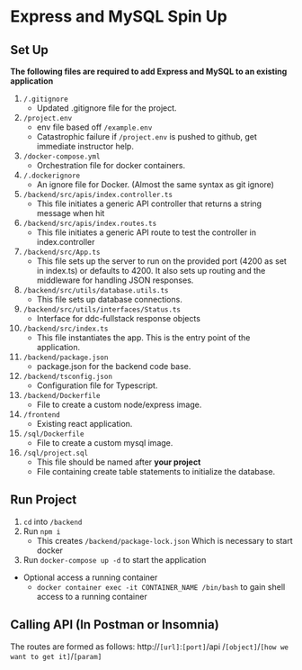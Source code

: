 # Express and MySQL Spin Up
## Set Up
**The following files are required to add Express and MySQL to an existing application**
1. `/.gitignore`
    * Updated .gitignore file for the project. 
2. `/project.env`
    * env file based off `/example.env`
    * Catastrophic failure if `/project.env` is pushed to github, get immediate instructor help.
3. `/docker-compose.yml`
    * Orchestration file for docker containers.
4. `/.dockerignore`
    * An ignore file for Docker. (Almost the same syntax as git ignore)
5. `/backend/src/apis/index.controller.ts`
    * This file initiates a generic API controller that returns a string message when hit
6. `/backend/src/apis/index.routes.ts`
    * This file initiates a generic API route to test the controller in index.controller
7. `/backend/src/App.ts`
    * This file sets up the server to run on the provided port (4200 as set in index.ts) or defaults to 4200. It also sets up routing and the middleware for handling JSON responses.
8. `/backend/src/utils/database.utils.ts`
    * This file sets up database connections.
9. `/backend/src/utils/interfaces/Status.ts` 
    *  Interface for ddc-fullstack response objects      
10. `/backend/src/index.ts`
    * This file instantiates the app. This is the entry point of the application.
11. `/backend/package.json`
    * package.json for the backend code base.
12. `/backend/tsconfig.json`
    * Configuration file for Typescript.
13. `/backend/Dockerfile`
    * File to create a custom node/express image. 
14. `/frontend` 
    * Existing react application.
15. `/sql/Dockerfile`
    * File to create a custom mysql image.
16. `/sql/project.sql`
    * This file should be named after **your project**
    * File containing create table statements to initialize the database.
## Run Project
1. `cd` into `/backend`
2. Run `npm i`
    * This creates `/backend/package-lock.json` Which is necessary to start docker 
3. Run `docker-compose up -d` to start the application
* Optional access a running container
    * `docker container exec -it CONTAINER_NAME /bin/bash` to gain shell
    access to a running container 
## Calling API (In Postman or Insomnia)
The routes are formed as follows:
http://`[url]`:`[port]`/api /`[object]`/`[how we want to get it]`/`[param]`
